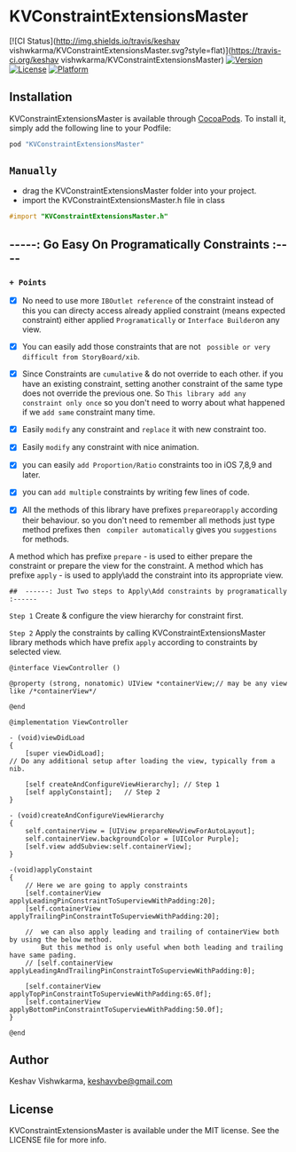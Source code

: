 # KVConstraintExtensionsMaster
[![CI Status](http://img.shields.io/travis/keshav vishwkarma/KVConstraintExtensionsMaster.svg?style=flat)](https://travis-ci.org/keshav vishwkarma/KVConstraintExtensionsMaster)
[![Version](https://img.shields.io/cocoapods/v/KVConstraintExtensionsMaster.svg?style=flat)](http://cocoapods.org/pods/KVConstraintExtensionsMaster)
[![License](https://img.shields.io/cocoapods/l/KVConstraintExtensionsMaster.svg?style=flat)](http://cocoapods.org/pods/KVConstraintExtensionsMaster)
[![Platform](https://img.shields.io/cocoapods/p/KVConstraintExtensionsMaster.svg?style=flat)](http://cocoapods.org/pods/KVConstraintExtensionsMaster)

## Installation

KVConstraintExtensionsMaster is available through [CocoaPods](http://cocoapods.org). To install
it, simply add the following line to your Podfile:

```ruby
pod "KVConstraintExtensionsMaster"
```

``` Manually ```
-----

- drag the KVConstraintExtensionsMaster folder into your project.
- import the KVConstraintExtensionsMaster.h file in class
```objective-c
#import "KVConstraintExtensionsMaster.h"
```

## -----: Go Easy On Programatically Constraints :----
### ``` + Points ```

 - [x] No need to use more ``` IBOutlet reference ``` of the constraint instead of this you can directy access already applied constraint (means expected constraint) either applied ``` Programatically ``` or ``` Interface Builder ```on any view.

 - [x] You can easily add those constraints that are not ``` possible or very difficult from StoryBoard/xib```.

 - [x] Since Constraints are ``` cumulative ``` & do not override to each other. if you have an existing constraint, setting another constraint of the same type does not override the previous one. So ``` This library add any constraint only once ``` so you don't need to worry about what happened if we ``` add same ``` constraint many time.
 - [x] Easily ``` modify ``` any constraint and ``` replace ``` it with new constraint too.
 
 - [x] Easily ``` modify ``` any constraint with nice animation.
 
 - [x] you can easily ``` add Proportion/Ratio ``` constraints too in iOS 7,8,9 and later.
 
 - [x] you can ``` add multiple ``` constraints by writing few lines of code.

 - [x] All the methods of this library have prefixes ``` prepare ```or``` apply ``` according their behaviour. so you don't need to remember all methods just type method prefixes then ``` compiler automatically``` gives you ``` suggestions ``` for methods.

 A method which has prefixe ``` prepare ``` - is used to either prepare the constraint or prepare the view for the constraint.
 A method which has prefixe ``` apply ``` - is used to apply\add the constraint into its appropriate view.


``` 
##  ------: Just Two steps to Apply\Add constraints by programatically :------
```
  ``` Step 1 ``` Create & configure the view hierarchy for constraint first.
   
  ``` Step 2 ``` Apply the constraints by calling KVConstraintExtensionsMaster library methods which have prefix
                 ``` apply ``` according to constraints by selected view.
  
```
@interface ViewController ()
  
@property (strong, nonatomic) UIView *containerView;// may be any view like /*containerView*/

@end

@implementation ViewController

- (void)viewDidLoad
{
    [super viewDidLoad];
// Do any additional setup after loading the view, typically from a nib.

    [self createAndConfigureViewHierarchy]; // Step 1
    [self applyConstaint];   // Step 2
}

- (void)createAndConfigureViewHierarchy
{
    self.containerView = [UIView prepareNewViewForAutoLayout];
    self.containerView.backgroundColor = [UIColor Purple];
    [self.view addSubview:self.containerView];
}

-(void)applyConstaint
{
    // Here we are going to apply constraints
    [self.containerView applyLeadingPinConstraintToSuperviewWithPadding:20];
    [self.containerView applyTrailingPinConstraintToSuperviewWithPadding:20];
    
    //  we can also apply leading and trailing of containerView both by using the below method. 
        But this method is only useful when both leading and trailing have same pading.
    // [self.containerView applyLeadingAndTrailingPinConstraintToSuperviewWithPadding:0];

    [self.containerView applyTopPinConstraintToSuperviewWithPadding:65.0f];
    [self.containerView applyBottomPinConstraintToSuperviewWithPadding:50.0f];
}

@end

```

## Author

Keshav Vishwkarma, keshavvbe@gmail.com

## License

KVConstraintExtensionsMaster is available under the MIT license. See the LICENSE file for more info.
